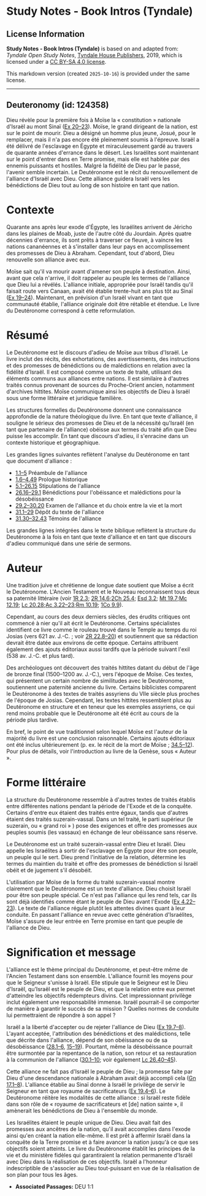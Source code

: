 # Study Notes - Book Intros (Tyndale)

## License Information

**Study Notes - Book Intros (Tyndale)** is based on and adapted from: _Tyndale Open Study Notes_, [Tyndale House Publishers](https://tyndaleopenresources.com/), 2019, which is licensed under a [CC BY-SA 4.0 license](https://creativecommons.org/licenses/by-sa/4.0/legalcode.en).

This markdown version (created `2025-10-16`) is provided under the same license.



--------------------------------

## Deuteronomy (id: 124358)

Dieu révèle pour la première fois à Moïse la « constitution » nationale d'Israël au mont Sinaï ([Ex 20–23](https://ref.ly/Exod20:1-Exod23:33)). Moïse, le grand dirigeant de la nation, est sur le point de mourir. Dieu a désigné un homme plus jeune, Josué, pour le remplacer, mais il n'a pas encore été pleinement soumis à l'épreuve. Israël a été délivré de l'esclavage en Égypte et miraculeusement gardé au travers de quarante années d'errance dans le désert. Les Israélites sont maintenant sur le point d'entrer dans en Terre promise, mais elle est habitée par des ennemis puissants et hostiles. Malgré la fidélité de Dieu par le passé, l'avenir semble incertain. Le Deutéronome est le récit du renouvellement de l'alliance d'Israël avec Dieu. Cette alliance guidera Israël vers les bénédictions de Dieu tout au long de son histoire en tant que nation.

Contexte
========

Quarante ans après leur exode d'Égypte, les Israélites arrivent de Jéricho dans les plaines de Moab, juste de l'autre côté du Jourdain. Après quatre décennies d'errance, ils sont prêts à traverser ce fleuve, à vaincre les nations cananéennes et à s'installer dans leur pays en accomplissement des promesses de Dieu à Abraham. Cependant, tout d'abord, Dieu renouvelle son alliance avec eux.

Moïse sait qu'il va mourir avant d'amener son peuple à destination. Ainsi, avant que cela n'arrive, il doit rappeler au peuple les termes de l'alliance que Dieu lui a révélés. L'alliance initiale, appropriée pour Israël tandis qu'il faisait route vers Canaan, avait été établie trente\-huit ans plus tôt au Sinaï ([Ex 19–24](https://ref.ly/Exod19:1-Exod24:18)). Maintenant, en prévision d'un Israël vivant en tant que communauté établie, l'alliance originale doit être rétablie et étendue. Le livre du Deutéronome correspond à cette reformulation.

Résumé
======

Le Deutéronome est le discours d'adieu de Moïse aux tribus d'Israël. Le livre inclut des récits, des exhortations, des avertissements, des instructions et des promesses de bénédictions ou de malédictions en relation avec la fidélité d'Israël. Il est composé comme un texte de traité, utilisant des éléments communs aux alliances entre nations. Il est similaire à d'autres traités connus provenant de sources du Proche\-Orient ancien, notamment d'archives hittites. Moïse communique ainsi les objectifs de Dieu à Israël sous une forme littéraire et juridique familière.

Les structures formelles du Deutéronome donnent une connaissance approfondie de la nature théologique du livre. En tant que texte d'alliance, il souligne le sérieux des promesses de Dieu et de la nécessité qu'Israël (en tant que partenaire de l'alliance) obéisse aux termes du traité afin que Dieu puisse les accomplir. En tant que discours d'adieu, il s'enracine dans un contexte historique et géographique.

Les grandes lignes suivantes reflètent l'analyse du Deutéronome en tant que document d'alliance :

* [1\.1–5](https://ref.ly/Deut1:1-Deut1:5) Préambule de l'alliance
* [1\.6–4\.49](https://ref.ly/Deut1:6-Deut4:49) Prologue historique
* [5\.1–26\.15](https://ref.ly/Deut5:1-Deut26:15) Stipulations de l'alliance
* [26\.16–29\.1](https://ref.ly/Deut26:16-Deut29:1) Bénédictions pour l'obéissance et malédictions pour la désobéissance
* [29\.2–30\.20](https://ref.ly/Deut29:2-Deut30:20) Examen de l'alliance et du choix entre la vie et la mort
* [31\.1–29](https://ref.ly/Deut31:1-Deut31:29) Dépôt du texte de l'alliance
* [31\.30–32\.43](https://ref.ly/Deut31:30-Deut32:43) Témoins de l'alliance

Les grandes lignes intégrées dans le texte biblique reflètent la structure du Deutéronome à la fois en tant que texte d'alliance et en tant que discours d'adieu communiqué dans une série de sermons.

Auteur
======

Une tradition juive et chrétienne de longue date soutient que Moïse a écrit le Deutéronome. L'Ancien Testament et le Nouveau reconnaissent tous deux sa paternité littéraire (voir [1R 2\.3](https://ref.ly/1Kgs2:3); [2R 14\.6](https://ref.ly/2Kgs14:6);[2Ch 25\.4](https://ref.ly/2Chr25:4); [Esd 3\.2](https://ref.ly/Ezra3:2); [Mt 19\.7](https://ref.ly/Matt19:7);[Mc 12\.19](https://ref.ly/Mark12:19); [Lc 20\.28](https://ref.ly/Luke20:28);[Ac 3\.22–23](https://ref.ly/Acts3:22-Acts3:23);[Rm 10\.19](https://ref.ly/Rom10:19); [1Co 9\.9](https://ref.ly/1Cor9:9)).

Cependant, au cours des deux derniers siècles, des érudits critiques ont commencé à nier qu'il ait écrit le Deutéronome. Certains spécialistes identifient ce livre comme le rouleau trouvé dans le Temple au temps du roi Josias (vers 621 av. J.\-C. ; voir [2R 22\.8–20](https://ref.ly/2Kgs22:8-2Kgs22:20)) et soutiennent que sa rédaction devrait être datée aux environs de cette époque. Certains attribuent également des ajouts éditoriaux aussi tardifs que la période suivant l'exil (538 av. J.\-C. et plus tard).

Des archéologues ont découvert des traités hittites datant du début de l'âge de bronze final (1500–1200 av. J.\-C.), vers l'époque de Moïse. Ces textes, qui présentent un certain nombre de similitudes avec le Deutéronome, soutiennent une paternité ancienne du livre. Certains biblicistes comparent le Deutéronome à des textes de traités assyriens du VIIe siècle plus proches de l'époque de Josias. Cependant, les textes hittites ressemblent plus au Deutéronome en structure et en teneur que les exemples assyriens, ce qui rend moins probable que le Deutéronome ait été écrit au cours de la période plus tardive.

En bref, le point de vue traditionnel selon lequel Moïse est l'auteur de la majorité du livre est une conclusion raisonnable. Certains ajouts éditoriaux ont été inclus ultérieurement (p. ex. le récit de la mort de Moïse ; [34\.5–12](https://ref.ly/Deut34:5-Deut34:12)). Pour plus de détails, voir l'introduction au livre de la Genèse, sous « Auteur ».

Forme littéraire
================

La structure du Deutéronome ressemble à d'autres textes de traités établis entre différentes nations pendant la période de l'Exode et de la conquête. Certains d'entre eux étaient des traités entre égaux, tandis que d'autres étaient des traités suzerain\-vassal. Dans un tel traité, le parti supérieur (le suzerain, ou « grand roi » ) pose des exigences et offre des promesses aux peuples soumis (les vassaux) en échange de leur obéissance sans réserve.

Le Deutéronome est un traité suzerain\-vassal entre Dieu et Israël. Dieu appelle les Israélites à sortir de l'esclavage en Égypte pour être son peuple, un peuple qui le sert. Dieu prend l'initiative de la relation, détermine les termes du maintien du traité et offre des promesses de bénédiction si Israël obéit et de jugement s'il désobéit.

L'utilisation par Moïse de la forme du traité suzerain\-vassal montre clairement que le Deutéronome est un texte d'alliance. Dieu choisit Israël pour être son peuple spécial. Ce n'est pas l'alliance qui les rend tels, car ils sont déjà identifiés comme étant le peuple de Dieu avant l'Exode ([Ex 4\.22–23](https://ref.ly/Exod4:22-Exod4:23)). Le texte de l'alliance régule plutôt les attentes divines quant à leur conduite. En passant l'alliance en revue avec cette génération d'Israélites, Moïse s'assure de leur entrée en Terre promise en tant que peuple de l'alliance de Dieu.

Signification et message
========================

L'alliance est le thème principal du Deutéronome, et peut\-être même de l'Ancien Testament dans son ensemble. L'alliance fournit les moyens pour que le Seigneur s'unisse à Israël. Elle stipule que le Seigneur est le Dieu d'Israël, qu'Israël est le peuple de Dieu, et que la relation entre eux permet d'atteindre les objectifs rédempteurs divins. Cet impressionnant privilège inclut également une responsabilité immense. Israël pourrait\-il se comporter de manière à garantir le succès de sa mission ? Quelles normes de conduite lui permettraient de répondre à son appel ?

Israël a la liberté d'accepter ou de rejeter l'alliance de Dieu ([Ex 19\.7–8](https://ref.ly/Exod19:7-Exod19:8)). L'ayant acceptée, l'attribution des bénédictions et des malédictions, telle que décrite dans l'alliance, dépend de son obéissance ou de sa désobéissance ([28\.1–6](https://ref.ly/Deut28:1-Deut28:6), [15–19](https://ref.ly/Deut28:15-Deut28:19)). Pourtant, même la désobéissance pourrait être surmontée par la repentance de la nation, son retour et sa restauration à la communion de l'alliance ([30\.1–10](https://ref.ly/Deut30:1-Deut30:10); voir également [Lc 26\.40–45](https://ref.ly/Lev26:40-Lev26:45)).

Cette alliance ne fait pas d'Israël le peuple de Dieu ; la promesse faite par Dieu d'une descendance nationale à Abraham avait déjà accompli cela ([Gn 17\.1–8](https://ref.ly/Gen17:1-Gen17:8)). L'alliance établie au Sinaï donne à Israël le privilège de servir le Seigneur en tant que royaume de sacrificateurs ([Ex 19\.4–6](https://ref.ly/Exod19:4-Exod19:6)). Le Deutéronome réitère les modalités de cette alliance : si Israël reste fidèle dans son rôle de « royaume de sacrificateurs et \[de] nation sainte », il amènerait les bénédictions de Dieu à l'ensemble du monde.

Les Israélites étaient le peuple unique de Dieu. Dieu avait fait des promesses aux ancêtres de la nation, qu'il avait accomplies dans l'exode ainsi qu'en créant la nation elle\-même. Il est prêt à affermir Israël dans la conquête de la Terre promise et à faire avancer la nation jusqu'à ce que ses objectifs soient atteints. Le livre du Deutéronome établit les principes de la vie et du ministère fidèles qui garantiraient la relation permanente d'Israël avec Dieu dans la réalisation de ces objectifs. Israël a l'honneur indescriptible de s'associer au Dieu tout\-puissant en vue de la réalisation de son plan pour tous les âges.

* **Associated Passages:** DEU 1:1

